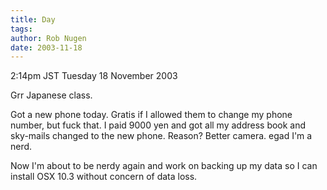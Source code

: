 ```yaml
---
title: Day
tags: 
author: Rob Nugen
date: 2003-11-18
---
```


<p class=date>2:14pm JST Tuesday 18 November 2003</p>

<p>Grr Japanese class.</p>

<p>Got a new phone today.   Gratis if I allowed them to change my
phone number, but fuck that.  I paid 9000 yen and got all my address
book and sky-mails changed to the new phone.  Reason?   Better
camera.  egad I'm a nerd.</p>

<p>Now I'm about to be nerdy again and work on backing up my data so I
can install OSX 10.3 without concern of data loss.</p>
